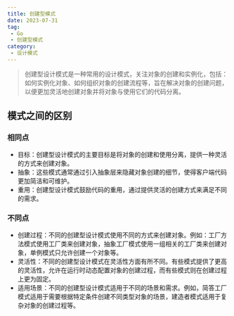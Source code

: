 ```yaml
---
title: 创建型模式
date: 2023-07-31
tag:
 - Go
 - 创建型模式
category:
 - 设计模式
---
```


> 创建型设计模式是一种常用的设计模式，关注对象的创建和实例化，包括：如何实例化对象、如何组织对象的创建流程等，旨在解决对象的创建问题，以便更加灵活地创建对象并将对象与使用它们的代码分离。

## 模式之间的区别

### 相同点

- 目标：创建型设计模式的主要目标是将对象的创建和使用分离，提供一种灵活的方式来创建对象。
- 抽象：这些模式通常通过引入抽象层来隐藏对象创建的细节，使得客户端代码更加简洁和可维护。
- 重用：创建型设计模式鼓励代码的重用，通过提供灵活的创建方式来满足不同的需求。

### 不同点

- 创建过程：不同的创建型设计模式使用不同的方式来创建对象。例如：工厂方法模式使用工厂类来创建对象，抽象工厂模式使用一组相关的工厂类来创建对象，单例模式只允许创建一个对象等。
- 灵活性：不同的创建型设计模式在灵活性方面有所不同。有些模式提供了更高的灵活性，允许在运行时动态配置对象的创建过程，而有些模式则在创建过程上更为固定。
- 适用场景：不同的创建型设计模式适用于不同的场景和需求。例如，简答工厂模式适用于需要根据特定条件创建不同类型对象的场景，建造者模式适用于复杂对象的创建过程等。
